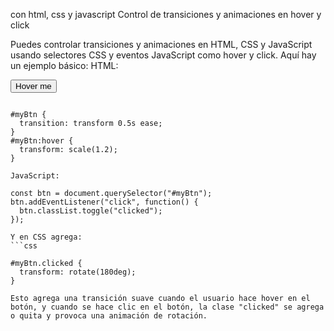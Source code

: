 
con html, css y javascript Control de transiciones y animaciones en hover y click


Puedes controlar transiciones y animaciones en HTML, CSS y JavaScript usando selectores CSS y eventos JavaScript como hover y click. Aquí hay un ejemplo básico:
HTML:

<button id="myBtn">Hover me</button>

```CSS:

#myBtn {
  transition: transform 0.5s ease;
}
#myBtn:hover {
  transform: scale(1.2);
}

JavaScript:

const btn = document.querySelector("#myBtn");
btn.addEventListener("click", function() {
  btn.classList.toggle("clicked");
});

Y en CSS agrega:
```css

#myBtn.clicked {
  transform: rotate(180deg);
}

Esto agrega una transición suave cuando el usuario hace hover en el botón, y cuando se hace clic en el botón, la clase "clicked" se agrega o quita y provoca una animación de rotación.